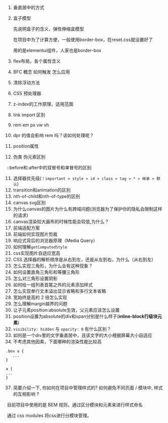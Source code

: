 1. 垂直居中的方式

2. 盒子模型  

   先说明盒子的含义，弹性伸缩盒模型

   在项目中为了计算方便，一般使用border-box，在reset.css就设置好了

   用的是elementui组件，人家也是border-box

3. flex布局，各个属性含义

4. BFC 概念  如何触发  怎么应用

5. 清除浮动方法

6. CSS 预处理器

7. z-index的工作原理，适用范围

8. link import 区别

9. rem em px  vw vh

10. dpr 的值会影响 rem 吗？该如何处理呢？

11. position属性

12. 伪类 伪元素区别

​        ::before和:after中的双冒号和单冒号的区别

11. 选择器优先级(`！important > style > id > class > tag > * > 继承 > 默认`) 
12. transition和animation的区别
15. nth-of-child和nth-of-type的区别
16. canvas svg区别
17. 为什么canvas的图片为什么有跨域问题(浏览器为了保护你的隐私会限制这样的请求)
18. canvas渲染较大画布的时候性能会较低,为什么？
19. 前端适配方案
20. 前端如何实现图片剪裁
21. 响应式背后的浏览器原理（Media Query）
22. 如何理解`getComputedStyle`
23. css实现图片自适应宽高
24. CSS 选择器的解析顺序是从右到左，还是从左到右，为什么（从右到左）
25. 怎么实现三角形，为什么会有这种现象？
26. 如何设置直角三角形和等腰三角形
27. 怎么对三角形设置阴影
28. 如何给一组列表首尾之外的元素添加样式
29. 怎么实现单行文本溢出显示省略和多行文本省略
30. 宽始终是高的 2 倍怎么实现
31. 怎么理解margin越界的问题
32. 让子元素position:absolute生效，父元素应该怎么设置
33. position设置为absolute的div和span分别是什么样子(**inline-block行级块元素**)
34. `visibility: hidden` 与 `opacity: 0` 有什么区别？
35. 如何是一个div里的文字垂直居中，且该文字的大小根据屏幕大小自适应
36. 不考虑其他因素，下面哪种的渲染性能比较高

```
.box a {
   ...
}

a {
...
}
```

37. 简要介绍⼀下, 你如何在项⽬中管理样式的? 如何避免不同⻚⾯ / 模块中, 样式的互相影响 ?

​       ⽬前项⽬中使⽤的是 BEM 规则，通过区分模块和元素来进⾏样式命名

​       通过 css modules 将css进⾏分模块管理。
